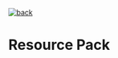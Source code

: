 [![back](https://github.com/user-attachments/assets/45d6f7fa-dfa5-4a0d-8da3-fbf115fcbce5)](https://github.com/NiktoBlox/ModrinthResource)

# Resource Pack
